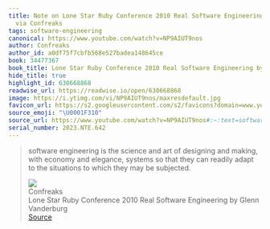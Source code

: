 ```yaml
---
title: Note on Lone Star Ruby Conference 2010 Real Software Engineering by Glenn Vanderburg
  via Confreaks
tags: software-engineering
canonical: https://www.youtube.com/watch?v=NP9AIUT9nos
author: Confreaks
author_id: a0df75f7cbfb568e527badea148645ce
book: 34477367
book_title: Lone Star Ruby Conference 2010 Real Software Engineering by Glenn Vanderburg
hide_title: true
highlight_id: 630668868
readwise_url: https://readwise.io/open/630668868
image: https://i.ytimg.com/vi/NP9AIUT9nos/maxresdefault.jpg
favicon_url: https://s2.googleusercontent.com/s2/favicons?domain=www.youtube.com
source_emoji: "\U0001F310"
source_url: https://www.youtube.com/watch?v=NP9AIUT9nos#:~:text=software%20engineering%20is,may%20be%20subjected.
serial_number: 2023.NTE.642
---
```

> software engineering is the science and art of designing and making, with economy and elegance, systems so that they can readily adapt to the situations to which they may be subjected.
> <div class="quoteback-footer"><div class="quoteback-avatar"><img class="mini-favicon" src="https://s2.googleusercontent.com/s2/favicons?domain=www.youtube.com"></div><div class="quoteback-metadata"><div class="metadata-inner"><span style="display:none">FROM:</span><div aria-label="Confreaks" class="quoteback-author"> Confreaks</div><div aria-label="Lone Star Ruby Conference 2010 Real Software Engineering by Glenn Vanderburg" class="quoteback-title"> Lone Star Ruby Conference 2010 Real Software Engineering by Glenn Vanderburg</div></div></div><div class="quoteback-backlink"><a target="_blank" aria-label="go to the full text of this quotation" rel="noopener" href="https://www.youtube.com/watch?v=NP9AIUT9nos#:~:text=software%20engineering%20is,may%20be%20subjected." class="quoteback-arrow"> Source</a></div></div>